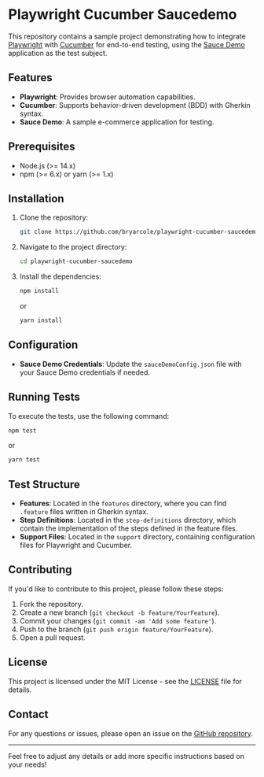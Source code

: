 # Playwright Cucumber Saucedemo

This repository contains a sample project demonstrating how to integrate [Playwright](https://playwright.dev/) with [Cucumber](https://cucumber.io/) for end-to-end testing, using the [Sauce Demo](https://www.saucedemo.com/) application as the test subject.

## Features

- **Playwright**: Provides browser automation capabilities.
- **Cucumber**: Supports behavior-driven development (BDD) with Gherkin syntax.
- **Sauce Demo**: A sample e-commerce application for testing.

## Prerequisites

- Node.js (>= 14.x)
- npm (>= 6.x) or yarn (>= 1.x)

## Installation

1. Clone the repository:
   ```bash
   git clone https://github.com/bryarcole/playwright-cucumber-saucedemo.git
   ```
2. Navigate to the project directory:
   ```bash
   cd playwright-cucumber-saucedemo
   ```
3. Install the dependencies:
   ```bash
   npm install
   ```
   or
   ```bash
   yarn install
   ```

## Configuration

- **Sauce Demo Credentials**: Update the `sauceDemoConfig.json` file with your Sauce Demo credentials if needed.

## Running Tests

To execute the tests, use the following command:
```bash
npm test
```
or
```bash
yarn test
```

## Test Structure

- **Features**: Located in the `features` directory, where you can find `.feature` files written in Gherkin syntax.
- **Step Definitions**: Located in the `step-definitions` directory, which contain the implementation of the steps defined in the feature files.
- **Support Files**: Located in the `support` directory, containing configuration files for Playwright and Cucumber.

## Contributing

If you'd like to contribute to this project, please follow these steps:

1. Fork the repository.
2. Create a new branch (`git checkout -b feature/YourFeature`).
3. Commit your changes (`git commit -am 'Add some feature'`).
4. Push to the branch (`git push origin feature/YourFeature`).
5. Open a pull request.

## License

This project is licensed under the MIT License - see the [LICENSE](LICENSE) file for details.

## Contact

For any questions or issues, please open an issue on the [GitHub repository](https://github.com/bryarcole/playwright-cucumber-saucedemo).

---

Feel free to adjust any details or add more specific instructions based on your needs!

